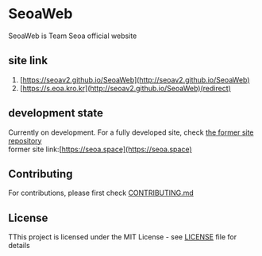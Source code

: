 # SeoaWeb
SeoaWeb is Team Seoa official website
## site link
1. [https://seoav2.github.io/SeoaWeb](http://seoav2.github.io/SeoaWeb)
2. [https://s.eoa.kro.kr](http://seoav2.github.io/SeoaWeb)(redirect)
## development state
Currently on development.
For a fully developed site, check [the former site repository](https://github.com/seoaapp/seoaapp.github.io)<br>
former site link:[https://seoa.space](https://seoa.space)

## Contributing
For contributions, please first check [CONTRIBUTING.md](CONTRIBUTING.md)
## License
TThis project is licensed under the MIT License - see [LICENSE](LICENSE) file for details
